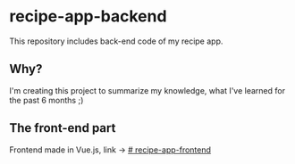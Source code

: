 # recipe-app-backend

This repository includes back-end code of my recipe app.

## Why?

I'm creating this project to summarize my knowledge, what I've learned for the past 6 months ;)

## The front-end part

Frontend made in Vue.js, link -> [# recipe-app-frontend](https://github.com/danielbukowski/recipe-app-frontend)
